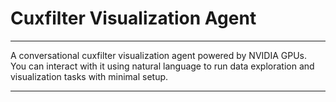 # Cuxfilter Visualization Agent
---
A conversational cuxfilter visualization agent powered by NVIDIA GPUs.  
You can interact with it using natural language to run data exploration and visualization tasks with minimal setup.

---
